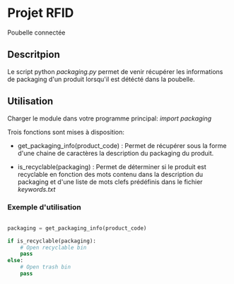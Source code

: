 # Projet RFID
Poubelle connectée

## Descritpion

Le script python *packaging.py* permet de venir récupérer les informations de packaging d'un produit lorsqu'il est détécté dans la poubelle.

## Utilisation

Charger le module dans votre programme principal: *import packaging*

Trois fonctions sont mises à disposition:

- get_packaging_info(product_code) : Permet de récupérer sous la forme d'une chaine de caractères la description du packaging du produit.

- is_recyclable(packaging) : Permet de déterminer si le produit est recyclable en fonction des mots contenu dans la description du packaging et d'une liste de mots clefs prédéfinis dans le fichier *keywords.txt*

### Exemple d'utilisation

```python

packaging = get_packaging_info(product_code)

if is_recyclable(packaging):
	# Open recyclable bin
	pass
else:
	# Open trash bin
	pass

```

